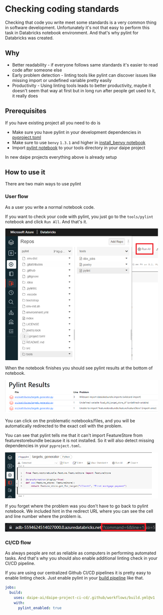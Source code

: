 # Checking coding standards

Checking that code you write meet some standards is a very common thing in
software development. Unfortunately it's not that easy to perform this task
in Databricks notebook environment. And that's why pylint for Databricks was
created.

## Why

- Better readability - if everyone follows same standards it's easier to
  read code after someone else
- Early problem detection - linting tools like pylint can discover issues like
  missing import or undefined variable pretty easily
- Productivity - Using linting tools leads to better productivity, maybe it
  doesn't seem that way at first but in long run after people get used to it,
  it really does

## Prerequisites

If you have existing project all you need to do is

- Make sure you have pylint in your development dependencies in [pyproject.toml](https://github.com/daipe-ai/skeleton-databricks/blob/master/pyproject.toml)
- Make sure to use `benvy` `1.3.1` and higher in [install_benvy notebook](https://github.com/daipe-ai/skeleton-databricks/blob/master/bootstrap/install_benvy.py)
- Import [pylint notebook](https://github.com/daipe-ai/skeleton-databricks/blob/master/tools/pylint.py) to your tools directory in your daipe project

In new daipe projects everything above is already setup

## How to use it

There are two main ways to use pylint

### User flow

As a user you write a normal notebook code.

If you want to check your code with pylint, you just go to the `tools/pylint`
notebook and click `Run All`. And that's it.

![](./images/pylint_notebook.png)


When the notebook finishes you should see pylint results at the bottom
of notebook.

![](./images/pylint_results.png)

You can click on the problematic notebooks/files, and you will be automatically
redirected to the exact cell with the problem.

You can see that pylint tells me that it can't import FeatureStore from
featurestorebundle because it is not installed. So it will also detect 
missing dependencies in your `pyproject.toml`.

![](./images/pylint_import_error.png)

If you forget where the problem was you don't have to go back to pylint
notebook. We included hint in the redirect URL where you can see the cell
and line number where the problem is.

![](./images/pylint_url.png)

### CI/CD flow

As always people are not as reliable as computers in performing automated
tasks. And that's why you should also enable additional linting check in
your CI/CD pipeline.

If you are using our centralized Github CI/CD pipelines it is pretty easy to
enable linting check. Just enable pylint in your [build pipeline](https://github.com/daipe-ai/skeleton-databricks/blob/master/.github/workflows/dev.yml)
like that.

```yaml
jobs:
  build:
    uses: daipe-ai/daipe-project-ci-cd/.github/workflows/build.yml@v1
    with:
      pylint_enabled: true
```
